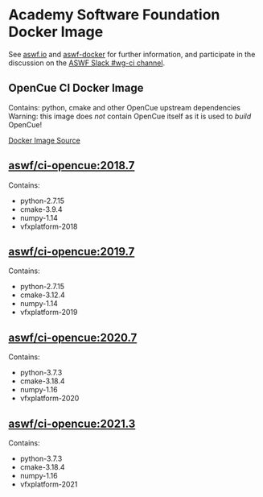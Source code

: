 <!---
Copyright (c) Contributors to the aswf-docker Project. All rights reserved.
SPDX-License-Identifier: Apache-2.0

Warning: this file is automatically generated from a template!
-->

# Academy Software Foundation Docker Image

See [aswf.io](https://aswf.io) and [aswf-docker](https://github.com/AcademySoftwareFoundation/aswf-docker) for further information, and participate in the discussion on the [ASWF Slack #wg-ci channel](https://academysoftwarefdn.slack.com/archives/C0169RX7MMK).

## OpenCue CI Docker Image

Contains: python, cmake and other OpenCue upstream dependencies
Warning: this image does *not* contain OpenCue itself as it is used to *build* OpenCue!


[Docker Image Source](https://github.com/AcademySoftwareFoundation/aswf-docker/blob/master/ci-opencue/Dockerfile)

## [aswf/ci-opencue:2018.7](https://hub.docker.com/r/aswf/ci-opencue/tags?page=1&name=2018.7)
Contains:
* python-2.7.15
* cmake-3.9.4
* numpy-1.14
* vfxplatform-2018

## [aswf/ci-opencue:2019.7](https://hub.docker.com/r/aswf/ci-opencue/tags?page=1&name=2019.7)
Contains:
* python-2.7.15
* cmake-3.12.4
* numpy-1.14
* vfxplatform-2019

## [aswf/ci-opencue:2020.7](https://hub.docker.com/r/aswf/ci-opencue/tags?page=1&name=2020.7)
Contains:
* python-3.7.3
* cmake-3.18.4
* numpy-1.16
* vfxplatform-2020

## [aswf/ci-opencue:2021.3](https://hub.docker.com/r/aswf/ci-opencue/tags?page=1&name=2021.3)
Contains:
* python-3.7.3
* cmake-3.18.4
* numpy-1.16
* vfxplatform-2021

